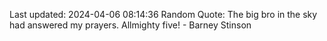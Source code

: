 Last updated: 2024-04-06 08:14:36
Random Quote: The big bro in the sky had answered my prayers. Allmighty five! - Barney Stinson